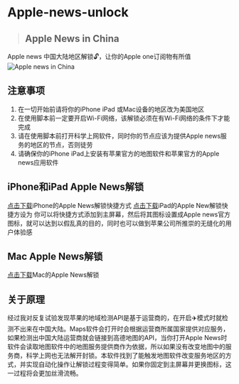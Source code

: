 # Apple-news-unlock
> ## Apple News in China
Apple news 中国大陆地区解锁🔓，让你的Apple one订阅物有所值
![Apple news in China](https://media.idownloadblog.com/wp-content/uploads/2022/01/Apple-News-iPhone-Mac-Apple-Watch.jpg)
## 注意事项
1. 在一切开始前请将你的iPhone iPad 或Mac设备的地区改为美国地区
2. 在使用脚本前一定要开启Wi-Fi网络，该解锁必须在有Wi-Fi网络的条件下才能完成
3. 请在使用脚本前打开科学上网软件，同时你的节点应该为提供Apple news服务的地区的节点，否则徒劳
4. 请确保你的iPhone iPad上安装有苹果官方的地图软件和苹果官方的Apple news应用软件
## iPhone和iPad Apple News解锁
[点击下载](https://www.icloud.com/shortcuts/29cb8fdee87545f4953f61c4aafd7dee)iPhone的Apple News解锁快捷方式
[点击下载](https://www.icloud.com/shortcuts/d5177ac4b61e4d9f8de08a792643e188)iPad的Apple New解锁快捷方设为
你可以将快捷方式添加到主屏幕，然后将其图标设置成Apple news官方图标，就可以达到以假乱真的目的，同时也可以做到苹果公司所推崇的无缝化的用户体验感
## Mac Apple News解锁
[点击下载](https://www.icloud.com/shortcuts/5942afcf23a449ba8039f86598330c29)Mac的Apple News解锁
## 关于原理
经过我对反复试验发现苹果的地域检测API是基于运营商的，在开启✈️模式时就检测不出来在中国大陆。Maps软件会打开时会根据运营商所属国家提供对应服务，如果检测出中国大陆运营商就会链接到高德地图的API，当你打开Apple News时软件会读取地图软件中的地图服务提供商作为依据，所以如果没有改变地图中的服务商，科学上网也无法解开封锁。本软件找到了能触发地图软件改变服务地区的方式，并实现自动化操作让解锁过程变得简单。如果你固定到主屏幕并更换图标，这一过程将会更加丝滑流畅。
